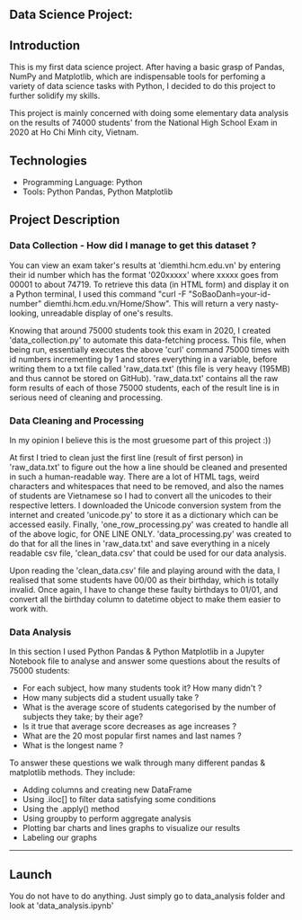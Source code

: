 ## Data Science Project: 


## Introduction
This is my first data science project. After having a basic grasp of Pandas, NumPy and Matplotlib, which are indispensable tools for perfoming a variety of data science tasks with Python, I decided to do this project to further solidify my skills.

This project is mainly concerned with doing some elementary data analysis on the results of 74000 students' from the National High School Exam in 2020 at Ho Chi Minh city, Vietnam.

## Technologies
- Programming Language: Python
- Tools: Python Pandas, Python Matplotlib

## Project Description

### Data Collection - How did I manage to get this dataset ?

You can view an exam taker's results at 'diemthi.hcm.edu.vn' by entering their id number which has the format '020xxxxx' where xxxxx goes from 00001 to about 74719. To retrieve this data (in HTML form) and display it on a Python terminal, I used this command "curl -F "SoBaoDanh=your-id-number" diemthi.hcm.edu.vn/Home/Show". This will return a very nasty-looking, unreadable display of one's results. 

Knowing that around 75000 students took this exam in 2020, I created 'data_collection.py' to automate this data-fetching process. This file, when being run, essentially executes the above 'curl' command 75000 times with id numbers incrementing by 1 and stores everything in a variable, before writing them to a txt file called 'raw_data.txt' (this file is very heavy (195MB) and thus cannot be stored on GitHub). 'raw_data.txt' contains all the raw form results of each of those 75000 students, each of the result line is in serious need of cleaning and processing.

### Data Cleaning and Processing

In my opinion I believe this is the most gruesome part of this project :))

At first I tried to clean just the first line (result of first person) in 'raw_data.txt' to figure out the how a line should be cleaned and presented in such a human-readable way. There are a lot of HTML tags, weird characters and whitespaces that need to be removed, and also the names of students are Vietnamese so I had to convert all the unicodes to their respective letters. I downloaded the Unicode conversion system from the internet and created 'unicode.py' to store it as a dictionary which can be accessed easily. Finally, 'one_row_processing.py' was created to handle all of the above logic, for ONE LINE ONLY. 'data_processing.py' was created to do that for all the lines in 'raw_data.txt' and save everything in a nicely readable csv file, 'clean_data.csv' that could be used for our data analysis.

Upon reading the 'clean_data.csv' file and playing around with the data, I realised that some students have 00/00 as their birthday, which is totally invalid. Once again, I have to change these faulty birthdays to 01/01, and convert all the birthday column to datetime object to make them easier to work with.

### Data Analysis

In this section I used Python Pandas & Python Matplotlib in a Jupyter Notebook file to analyse and answer some questions about the results of 75000 students:

- For each subject, how many students took it? How many didn't ?
- How many subjects did a student usually take ?
- What is the average score of students categorised by the number of subjects they take; by their age?
- Is it true that average score decreases as age increases ?
- What are the 20 most popular first names and last names ?
- What is the longest name ?

To answer these questions we walk through many different pandas & matplotlib methods. They include:

- Adding columns and creating new DataFrame
- Using .iloc[] to filter data satisfying some conditions
- Using the .apply() method
- Using groupby to perform aggregate analysis
- Plotting bar charts and lines graphs to visualize our results
- Labeling our graphs

***
## Launch

You do not have to do anything. Just simply go to data_analysis folder and look at 'data_analysis.ipynb'
